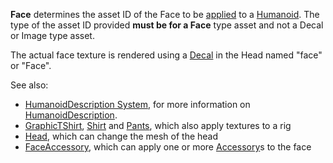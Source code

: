 **Face** determines the asset ID of the Face to be
[applied](https://create.roblox.com/docs/reference/engine/classes/Humanoid#ApplyDescription) to a [Humanoid](https://create.roblox.com/docs/reference/engine/classes/Humanoid). The type of the asset
ID provided **must be for a Face** type asset and not a Decal or Image
type asset.

The actual face texture is rendered using a [Decal](https://create.roblox.com/docs/reference/engine/classes/Decal) in the Head named
"face" or "Face".

See also:

- [HumanoidDescription System](/avatar/characters/character-customization#humanoiddescription),
  for more information on [HumanoidDescription](https://create.roblox.com/docs/reference/engine/classes/HumanoidDescription).
- [GraphicTShirt](https://create.roblox.com/docs/reference/engine/classes/HumanoidDescription#GraphicTShirt),
  [Shirt](https://create.roblox.com/docs/reference/engine/classes/HumanoidDescription#Shirt) and [Pants](https://create.roblox.com/docs/reference/engine/classes/HumanoidDescription#Pants),
  which also apply textures to a rig
- [Head](https://create.roblox.com/docs/reference/engine/classes/HumanoidDescription#Head), which can change the mesh of the head
- [FaceAccessory](https://create.roblox.com/docs/reference/engine/classes/HumanoidDescription#FaceAccessory), which can apply one
  or more [Accessory](https://create.roblox.com/docs/reference/engine/classes/Accessory)s to the face